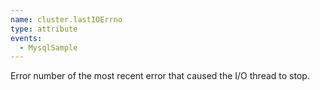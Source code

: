 ```yaml
---
name: cluster.lastIOErrno
type: attribute
events:
  - MysqlSample
---
```


Error number of the most recent error that caused the I/O thread to stop.